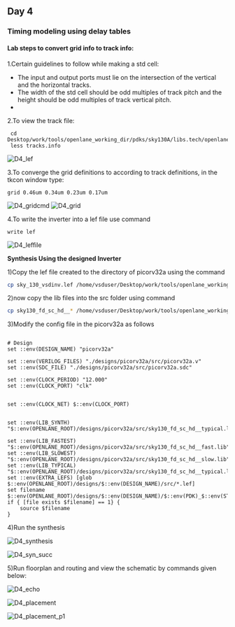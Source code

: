 ## Day 4
### Timing modeling using delay tables
#### Lab steps to convert grid info to track info:
1.Certain guidelines to follow while making a std cell:

- The input and output ports must lie on the intersection of the vertical and the horizontal tracks.
- The width of the std cell should be odd multiples of track pitch and the height should be odd multiples of track vertical pitch.
- 
2.To view the track file:
```
 cd Desktop/work/tools/openlane_working_dir/pdks/sky130A/libs.tech/openlane/sky130_fd_sc_hd/
 less tracks.info
```
![D4_lef](https://github.com/GauthamMulay/pes_pd/assets/113660503/2ceeb571-b8e0-43c9-a687-6d8fd2087da8)

3.To converge the grid definitions to according to track definitions, in the tkcon window type:
```
grid 0.46um 0.34um 0.23um 0.17um
```
![D4_gridcmd](https://github.com/GauthamMulay/pes_pd/assets/113660503/53431820-74f4-4645-afd3-15320827c475)
![D4_grid](https://github.com/GauthamMulay/pes_pd/assets/113660503/eb9caec0-34fe-4035-b3d3-0084746adc28)


4.To write the inverter into a lef file use command 
```
write lef
```
![D4_leffile](https://github.com/GauthamMulay/pes_pd/assets/113660503/ecef7bd1-ef6c-4c55-9cb7-a46452439e99)

**Synthesis Using the designed Inverter**

1)Copy the lef file created to the directory of picorv32a using the command
``` bash
cp sky_130_vsdinv.lef /home/vsduser/Desktop/work/tools/openlane_working_dir/openlane/designs/picorv32a/src
```
2)now copy the lib files into the src folder using command
``` bash
cp sky130_fd_sc_hd__* /home/vsduser/Desktop/work/tools/openlane_working_dir/openlane/designs/picorv32a/src
```
3)Modify the config file in the picorv32a as follows
``` bash=?

# Design
set ::env(DESIGN_NAME) "picorv32a"

set ::env(VERILOG_FILES) "./designs/picorv32a/src/picorv32a.v"
set ::env(SDC_FILE) "./designs/picorv32a/src/picorv32a.sdc"

set ::env(CLOCK_PERIOD) "12.000"
set ::env(CLOCK_PORT) "clk"


set ::env(CLOCK_NET) $::env(CLOCK_PORT)


set ::env(LIB_SYNTH) "$::env(OPENLANE_ROOT)/designs/picorv32a/src/sky130_fd_sc_hd__typical.lib"

set ::env(LIB_FASTEST) "$::env(OPENLANE_ROOT)/designs/picorv32a/src/sky130_fd_sc_hd__fast.lib"
set ::env(LIB_SLOWEST) "$::env(OPENLANE_ROOT)/designs/picorv32a/src/sky130_fd_sc_hd__slow.lib"
set ::env(LIB_TYPICAL) "$::env(OPENLANE_ROOT)/designs/picorv32a/src/sky130_fd_sc_hd__typical.lib"
set ::env(EXTRA_LEFS) [glob $::env(OPENLANE_ROOT)/designs/$::env(DESIGN_NAME)/src/*.lef]
set filename $::env(OPENLANE_ROOT)/designs/$::env(DESIGN_NAME)/$::env(PDK)_$::env(STD_CELL_LIBRARY)_config.tcl
if { [file exists $filename] == 1} {
	source $filename
}

```
4)Run the synthesis 

![D4_synthesis](https://github.com/GauthamMulay/pes_pd/assets/113660503/1ae366bc-dd06-4ae3-a42c-24f25b9c102b)

![D4_syn_succ](https://github.com/GauthamMulay/pes_pd/assets/113660503/1ba21680-9089-4d72-b065-374289c93a80)


5)Run floorplan and routing and view the schematic by commands given below:

![D4_echo](https://github.com/GauthamMulay/pes_pd/assets/113660503/af8a67c4-922b-4ea2-bd0f-b786b3c491c1)

![D4_placement](https://github.com/GauthamMulay/pes_pd/assets/113660503/6883f31a-2dbc-48cf-93e9-962bb5c22e26)

![D4_placement_p1](https://github.com/GauthamMulay/pes_pd/assets/113660503/9902b8a9-59b3-40a5-838a-59991c7ae891)

